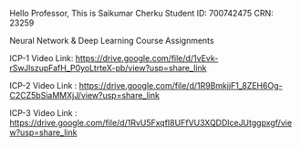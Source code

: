 Hello Professor,
This is Saikumar Cherku
Student ID: 700742475
CRN: 23259

Neural Network & Deep Learning Course Assignments

ICP-1 Video Link: https://drive.google.com/file/d/1vEvk-rSwJlszupFafH_P0yoLtrteX-pb/view?usp=share_link

ICP-2 Video Link : https://drive.google.com/file/d/1R9BmkjjF1_8ZEH6Og-C2CZ5bSiaMMXjJ/view?usp=share_link

ICP-3 Video Link : https://drive.google.com/file/d/1RvU5FxqfI8UFfVU3XQDDlceJUtggpxgf/view?usp=share_link

